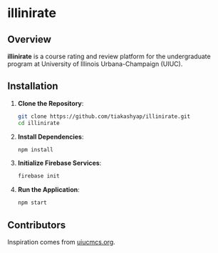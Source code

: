 # illinirate

## Overview
**illinirate** is a course rating and review platform for the undergraduate program at University of Illinois Urbana-Champaign (UIUC).

## Installation

1. **Clone the Repository**:
   ```bash
   git clone https://github.com/tiakashyap/illinirate.git
   cd illinirate
   ```
2. **Install Dependencies**:
   ```bash
   npm install
   ```
3. **Initialize Firebase Services**:
   ```bash
   firebase init
   ```
4. **Run the Application**:
   ```bash
   npm start
   ```

## Contributors

Inspiration comes from [uiucmcs.org](https://github.com/uiuc-mcs/uiuc-mcs).

